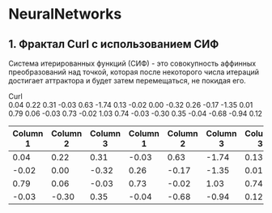 # NeuralNetworks

## 1. Фрактал Curl с использованием СИФ
Система итерированных функций (СИФ) - это совокупность аффинных преобразований над точкой, которая после некоторого числа итераций достигает аттрактора и будет затем перемещаться, не покидая его.

Curl						
0.04	0.22	0.31	-0.03	0.63	-1.74	0.13
-0.02	0.00	-0.32	0.26	-0.17	-1.35	0.01
0.79	0.06	-0.03	0.73	-0.02	1.03	0.74
-0.03	-0.30	0.35	-0.04	-0.68	-0.94	0.12

| Column 1 | Column 2 | Column 3 | Column 1 | Column 2 | Column 3 | Column 3 |
|----------|----------|----------|----------|----------|----------|----------|
| 0.04 | 0.22 | 0.31 | -0.03 | 0.63 | -1.74 | 0.13 |
|-0.02 | 0.00	|-0.32 |	0.26|	-0.17|	-1.35|	0.01|
|0.79	|0.06	|-0.03|	0.73|	-0.02|	1.03|	0.74|
|-0.03|	-0.30|	0.35|	-0.04|	-0.68|	-0.94|	0.12|
